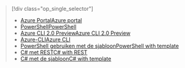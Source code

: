 > [!div class="op_single_selector"]
> * [<span data-ttu-id="ec38b-101">Azure Portal</span><span class="sxs-lookup"><span data-stu-id="ec38b-101">Azure portal</span></span>](../articles/iot-hub/iot-hub-create-through-portal.md)
> * [<span data-ttu-id="ec38b-102">PowerShell</span><span class="sxs-lookup"><span data-stu-id="ec38b-102">PowerShell</span></span>](../articles/iot-hub/iot-hub-create-using-powershell.md)
> * [<span data-ttu-id="ec38b-103">Azure CLI 2.0 Preview</span><span class="sxs-lookup"><span data-stu-id="ec38b-103">Azure CLI 2.0 Preview</span></span>](../articles/iot-hub/iot-hub-create-using-cli.md)
> * [<span data-ttu-id="ec38b-104">Azure-CLI</span><span class="sxs-lookup"><span data-stu-id="ec38b-104">Azure CLI</span></span>](../articles/iot-hub/iot-hub-create-using-cli-nodejs.md)
> * [<span data-ttu-id="ec38b-105">PowerShell gebruiken met de sjabloon</span><span class="sxs-lookup"><span data-stu-id="ec38b-105">PowerShell with template</span></span>](../articles/iot-hub/iot-hub-rm-template-powershell.md)
> * [<span data-ttu-id="ec38b-106">C# met REST</span><span class="sxs-lookup"><span data-stu-id="ec38b-106">C# with REST</span></span>](../articles/iot-hub/iot-hub-rm-rest.md)
> * [<span data-ttu-id="ec38b-107">C# met de sjabloon</span><span class="sxs-lookup"><span data-stu-id="ec38b-107">C# with template</span></span>](../articles/iot-hub/iot-hub-rm-template.md)
> 
> 

